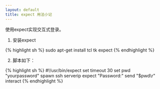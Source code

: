 ```yaml
---
layout: default
title: expect 用法小记
---
```

使用expect实现交互式登录。

1. 安装expect

{% highlight sh %}
sudo apt-get install tcl tk expect
{% endhighlight %}

2. 脚本如下：

{% highlight sh %}
#!/usr/bin/expect
set timeout 30
set pwd "yourpassword"
spawn ssh serverip
expect "Password:"
send "$pwd\r"
interact
{% endhighlight %}

